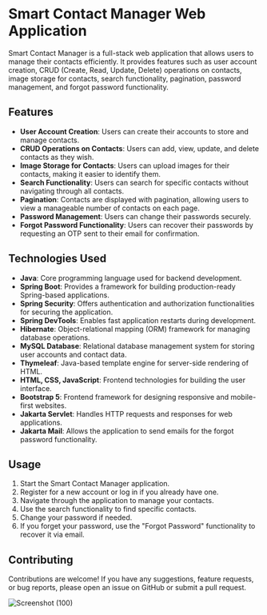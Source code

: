# Smart Contact Manager Web Application

Smart Contact Manager is a full-stack web application that allows users to manage their contacts efficiently. It provides features such as user account creation, CRUD (Create, Read, Update, Delete) operations on contacts, image storage for contacts, search functionality, pagination, password management, and forgot password functionality.

## Features

- **User Account Creation**: Users can create their accounts to store and manage contacts.
- **CRUD Operations on Contacts**: Users can add, view, update, and delete contacts as they wish.
- **Image Storage for Contacts**: Users can upload images for their contacts, making it easier to identify them.
- **Search Functionality**: Users can search for specific contacts without navigating through all contacts.
- **Pagination**: Contacts are displayed with pagination, allowing users to view a manageable number of contacts on each page.
- **Password Management**: Users can change their passwords securely.
- **Forgot Password Functionality**: Users can recover their passwords by requesting an OTP sent to their email for confirmation.

## Technologies Used

- **Java**: Core programming language used for backend development.
- **Spring Boot**: Provides a framework for building production-ready Spring-based applications.
- **Spring Security**: Offers authentication and authorization functionalities for securing the application.
- **Spring DevTools**: Enables fast application restarts during development.
- **Hibernate**: Object-relational mapping (ORM) framework for managing database operations.
- **MySQL Database**: Relational database management system for storing user accounts and contact data.
- **Thymeleaf**: Java-based template engine for server-side rendering of HTML.
- **HTML, CSS, JavaScript**: Frontend technologies for building the user interface.
- **Bootstrap 5**: Frontend framework for designing responsive and mobile-first websites.
- **Jakarta Servlet**: Handles HTTP requests and responses for web applications.
- **Jakarta Mail**: Allows the application to send emails for the forgot password functionality.

## Usage

1. Start the Smart Contact Manager application.
2. Register for a new account or log in if you already have one.
3. Navigate through the application to manage your contacts.
4. Use the search functionality to find specific contacts.
5. Change your password if needed.
6. If you forget your password, use the "Forgot Password" functionality to recover it via email.

## Contributing

Contributions are welcome! If you have any suggestions, feature requests, or bug reports, please open an issue on GitHub or submit a pull request.

![Screenshot (100)](https://github.com/saurabhpatle07/Smart_Contact_Manager_SpringBoot/assets/107913745/a7fe831e-f058-4cb7-ba8e-211a79d34741)
